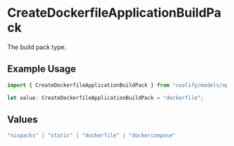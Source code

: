# CreateDockerfileApplicationBuildPack

The build pack type.

## Example Usage

```typescript
import { CreateDockerfileApplicationBuildPack } from "coolify/models/operations";

let value: CreateDockerfileApplicationBuildPack = "dockerfile";
```

## Values

```typescript
"nixpacks" | "static" | "dockerfile" | "dockercompose"
```